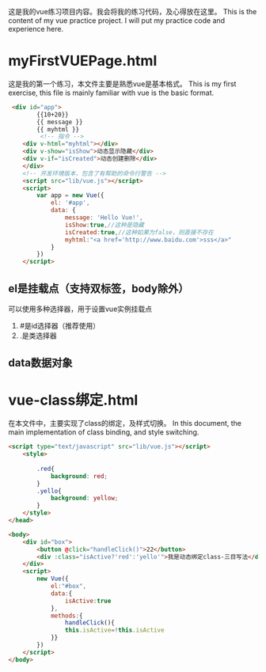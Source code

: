 这是我的vue练习项目内容。我会将我的练习代码，及心得放在这里。
This is the content of my vue practice project. I will put my practice code and experience here.
# myFirstVUEPage.html
这是我的第一个练习，本文件主要是熟悉vue是基本格式。
This is my first exercise, this file is mainly familiar with vue is the basic format.
```html
 <div id="app">
        {{10+20}}
        {{ message }}
        {{ myhtml }}
         <!-- 指令 -->
    <div v-html="myhtml"></div>
    <div v-show="isShow">动态显示隐藏</div>
    <div v-if="isCreated">动态创建删除</div>
    </div>   
    <!-- 开发环境版本，包含了有帮助的命令行警告 -->
    <script src="lib/vue.js"></script>
    <script>
        var app = new Vue({
            el: '#app',
            data: {
                message: 'Hello Vue!',
                isShow:true,//这种是隐藏
                isCreated:true,//这种如果为false，则直接不存在
                myhtml:"<a href='http://www.baidu.com'>sss</a>"
            }
        })
    </script>
```
## el是挂载点（支持双标签，body除外）
可以使用多种选择器，用于设置vue实例挂载点
 1. #是id选择器（推荐使用）
 2. .是类选择器
## data数据对象

# vue-class绑定.html
在本文件中，主要实现了class的绑定，及样式切换。
In this document, the main implementation of class binding, and style switching.
```html
<script type="text/javascript" src="lib/vue.js"></script>
    <style>
        
        .red{
            background: red;
        }
        .yello{
            background: yellow;
        }
    </style>
</head>

<body>
    <div id="box">
        <button @click="handleClick()">22</button>
        <div :class="isActive?'red':'yello'">我是动态绑定class-三目写法</div>
    </div>
    <script>
        new Vue({
            el:"#box",
            data:{
                isActive:true
            },
            methods:{
                handleClick(){
                this.isActive=!this.isActive
            }}
        })
    </script>
</body>

```